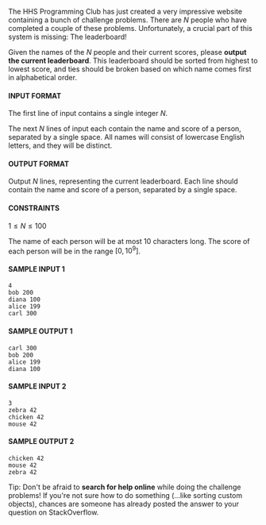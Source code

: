 The HHS Programming Club has just created a very impressive website containing a bunch of challenge problems. There are $N$ people who have completed a couple of these problems. Unfortunately, a crucial part of this system is missing: The leaderboard!

Given the names of the $N$ people and their current scores, please **output the current leaderboard**. This leaderboard should be sorted from highest to lowest score, and ties should be broken based on which name comes first in alphabetical order.

#### INPUT FORMAT

The first line of input contains a single integer $N$.

The next $N$ lines of input each contain the name and score of a person, separated by a single space. All names will consist of lowercase English letters, and they will be distinct.

#### OUTPUT FORMAT

Output $N$ lines, representing the current leaderboard. Each line should contain the name and score of a person, separated by a single space.

#### CONSTRAINTS

$1 \leq N \leq 100$

The name of each person will be at most $10$ characters long.
The score of each person will be in the range $[0, 10^9]$.

#### SAMPLE INPUT 1
```text
4
bob 200
diana 100
alice 199
carl 300
```

#### SAMPLE OUTPUT 1
```text
carl 300
bob 200
alice 199
diana 100
```

#### SAMPLE INPUT 2
```text
3
zebra 42
chicken 42
mouse 42
```

#### SAMPLE OUTPUT 2
```text
chicken 42
mouse 42
zebra 42
```

Tip: Don't be afraid to **search for help online** while doing the challenge problems! If you're not sure how to do something (...like sorting custom objects), chances are someone has already posted the answer to your question on StackOverflow.